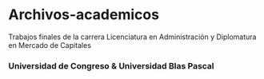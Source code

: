 # Archivos-academicos
Trabajos finales de la carrera Licenciatura en Administración y Diplomatura en Mercado de Capitales

### Universidad de Congreso & Universidad Blas Pascal
